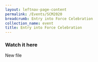```yaml
---
layout: leftnav-page-content
permalink: /Events/SCM2020
breadcrumb: Entry into Force Celebration
collection_name: event
title: Entry into Force Celebration 
---
```



### **Watch it here** 
New file
